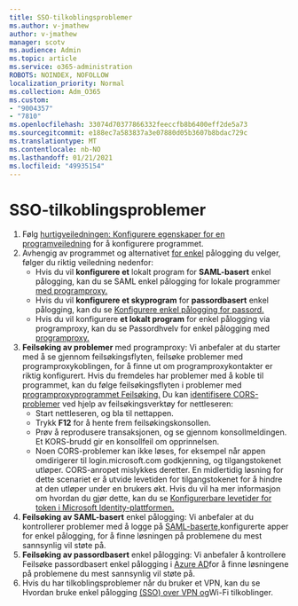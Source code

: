 ```yaml
---
title: SSO-tilkoblingsproblemer
ms.author: v-jmathew
author: v-jmathew
manager: scotv
ms.audience: Admin
ms.topic: article
ms.service: o365-administration
ROBOTS: NOINDEX, NOFOLLOW
localization_priority: Normal
ms.collection: Adm_O365
ms.custom:
- "9004357"
- "7810"
ms.openlocfilehash: 33074d70377866332feeccfb8b6400eff2de5a73
ms.sourcegitcommit: e188ec7a583837a3e07880d05b3607b8bdac729c
ms.translationtype: MT
ms.contentlocale: nb-NO
ms.lasthandoff: 01/21/2021
ms.locfileid: "49935154"
---
```

# <a name="sso-connection-issues"></a>SSO-tilkoblingsproblemer

1. Følg [hurtigveiledningen: Konfigurere egenskaper for en programveiledning](https://docs.microsoft.com/azure/active-directory/manage-apps/add-application-portal-configure) for å konfigurere programmet.
2. Avhengig av programmet og alternativet [for enkel](https://docs.microsoft.com/azure/active-directory/manage-apps/sso-options) pålogging du velger, følger du riktig veiledning nedenfor:
    - Hvis du vil **konfigurere et** lokalt program for **SAML-basert** enkel pålogging, kan du se SAML enkel pålogging for lokale programmer [med programproxy.](https://docs.microsoft.com/azure/active-directory/manage-apps/application-proxy-configure-single-sign-on-on-premises-apps)
    - Hvis du vil **konfigurere et skyprogram** for **passordbasert** enkel pålogging, kan du se [Konfigurere enkel pålogging for passord.](https://docs.microsoft.com/azure/active-directory/manage-apps/configure-password-single-sign-on-non-gallery-applications)
    - Hvis du vil konfigurere **et lokalt program** for enkel pålogging via programproxy, kan du se Passordhvelv for enkel pålogging med [programproxy.](https://docs.microsoft.com/azure/active-directory/manage-apps/application-proxy-configure-single-sign-on-password-vaulting) 
3. **Feilsøking av problemer** med programproxy: Vi [](https://docs.microsoft.com/azure/active-directory/manage-apps/application-proxy-debug-connectors)anbefaler at du starter med å se gjennom feilsøkingsflyten, feilsøke problemer med programproxykoblingen, for å finne ut om programproxykontakter er riktig konfigurert. Hvis du fremdeles har problemer med å koble til programmet, kan du følge feilsøkingsflyten i problemer med [programproxyprogrammet Feilsøking.](https://docs.microsoft.com/azure/active-directory/manage-apps/application-proxy-debug-apps) Du kan [identifisere CORS-problemer](https://docs.microsoft.com/azure/active-directory/manage-apps/application-proxy-understand-cors-issues#understand-and-identify-cors-issues) ved hjelp av feilsøkingsverktøy for nettleseren:
    - Start nettleseren, og bla til nettappen.
    - Trykk **F12** for å hente frem feilsøkingskonsollen.
    - Prøv å reprodusere transaksjonen, og se gjennom konsollmeldingen. Et KORS-brudd gir en konsollfeil om opprinnelsen.
    - Noen CORS-problemer kan ikke løses, for eksempel når appen omdirigerer til login.microsoft.com godkjenning, og tilgangstokenet utløper. CORS-anropet mislykkes deretter. En midlertidig løsning for dette scenariet er å utvide levetiden for tilgangstokenet for å hindre at den utløper under en brukers økt. Hvis du vil ha mer informasjon om hvordan du gjør dette, kan du se [Konfigurerbare levetider for token i Microsoft Identity-plattformen.](https://docs.microsoft.com/azure/active-directory/develop/active-directory-configurable-token-lifetimes)
4. **Feilsøking av SAML-basert** enkel pålogging: Vi anbefaler at du kontrollerer problemer med å logge på [SAML-baserte,](https://docs.microsoft.com/azure/active-directory/manage-apps/application-sign-in-problem-federated-sso-gallery)konfigurerte apper for enkel pålogging, for å finne løsningen på problemene du mest sannsynlig vil støte på.
5. **Feilsøking av passordbasert** enkel pålogging: Vi anbefaler å kontrollere Feilsøke passordbasert enkel pålogging i [Azure AD](https://docs.microsoft.com/azure/active-directory/manage-apps/troubleshoot-password-based-sso)for å finne løsningene på problemene du mest sannsynlig vil støte på.
6. Hvis du har tilkoblingsproblemer når du bruker et VPN, kan du se Hvordan bruke enkel pålogging [(SSO) over VPN og](https://docs.microsoft.com/windows/security/identity-protection/vpn/how-to-use-single-sign-on-sso-over-vpn-and-wi-fi-connections)Wi-Fi tilkoblinger.
